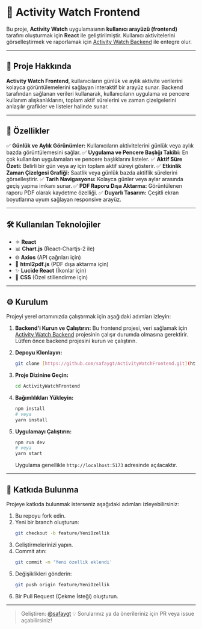# 🚀 Activity Watch Frontend

Bu proje, **Activity Watch** uygulamasının **kullanıcı arayüzü (frontend)** tarafını oluşturmak için **React** ile geliştirilmiştir. Kullanıcı aktivitelerini görselleştirmek ve raporlamak için [Activity Watch Backend](https://github.com/safaygt/Activity-Watch.git) ile entegre olur.

---

## 📌 Proje Hakkında

**Activity Watch Frontend**, kullanıcıların günlük ve aylık aktivite verilerini kolayca görüntülemelerini sağlayan interaktif bir arayüz sunar. Backend tarafından sağlanan verileri kullanarak, kullanıcıların uygulama ve pencere kullanım alışkanlıklarını, toplam aktif sürelerini ve zaman çizelgelerini anlaşılır grafikler ve listeler halinde sunar.

---

## 🎯 Özellikler

✅ **Günlük ve Aylık Görünümler:** Kullanıcıların aktivitelerini günlük veya aylık bazda görüntülemesini sağlar.
✅ **Uygulama ve Pencere Başlığı Takibi:** En çok kullanılan uygulamaları ve pencere başlıklarını listeler.
✅ **Aktif Süre Özeti:** Belirli bir gün veya ay için toplam aktif süreyi gösterir.
✅ **Etkinlik Zaman Çizelgesi Grafiği:** Saatlik veya günlük bazda aktiflik sürelerini görselleştirir.
✅ **Tarih Navigasyonu:** Kolayca günler veya aylar arasında geçiş yapma imkanı sunar.
✅ **PDF Raporu Dışa Aktarma:** Görüntülenen raporu PDF olarak kaydetme özelliği.
✅ **Duyarlı Tasarım:** Çeşitli ekran boyutlarına uyum sağlayan responsive arayüz.

---

## 🛠️ Kullanılan Teknolojiler

- ⚛️ **React**
- 📊 **Chart.js** (React-Chartjs-2 ile)
- 🌐 **Axios** (API çağrıları için)
- 📄 **html2pdf.js** (PDF dışa aktarma için)
- ✨ **Lucide React** (İkonlar için)
- 🎨 **CSS** (Özel stillendirme için)

---

## ⚙️ Kurulum

Projeyi yerel ortamınızda çalıştırmak için aşağıdaki adımları izleyin:

1.  **Backend'i Kurun ve Çalıştırın:**
    Bu frontend projesi, veri sağlamak için [Activity Watch Backend](https://github.com/safaygt/Activity-Watch.git) projesinin çalışır durumda olmasına gerektirir. Lütfen önce backend projesini kurun ve çalıştırın.

2.  **Depoyu Klonlayın:**
    ```bash
    git clone [https://github.com/safaygt/ActivityWatchFrontend.git](https://github.com/safaygt/ActivityWatchFrontend.git)
    ```

3.  **Proje Dizinine Geçin:**
    ```bash
    cd ActivityWatchFrontend
    ```

4.  **Bağımlılıkları Yükleyin:**
    ```bash
    npm install
    # veya
    yarn install
    ```

5.  **Uygulamayı Çalıştırın:**
    ```bash
    npm run dev
    # veya
    yarn start
    ```
    Uygulama genellikle `http://localhost:5173` adresinde açılacaktır.

---

## 🤝 Katkıda Bulunma

Projeye katkıda bulunmak isterseniz aşağıdaki adımları izleyebilirsiniz:

1.  Bu repoyu fork edin.
2.  Yeni bir branch oluşturun:
    ```bash
    git checkout -b feature/YeniOzellik
    ```
3.  Geliştirmelerinizi yapın.
4.  Commit atın:
    ```bash
    git commit -m 'Yeni özellik eklendi'
    ```
5.  Değişiklikleri gönderin:
    ```bash
    git push origin feature/YeniOzellik
    ```
6.  Bir Pull Request (Çekme İsteği) oluşturun.

---

> Geliştiren: [@safaygt](https://github.com/safaygt)
> 💡 Sorularınız ya da önerileriniz için PR veya issue açabilirsiniz!
